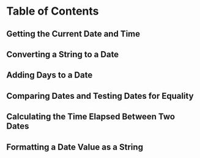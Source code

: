 # Table of Contents

## Getting the Current Date and Time

## Converting a String to a Date

## Adding Days to a Date

## Comparing Dates and Testing Dates for Equality

## Calculating the Time Elapsed Between Two Dates

## Formatting a Date Value as a String
